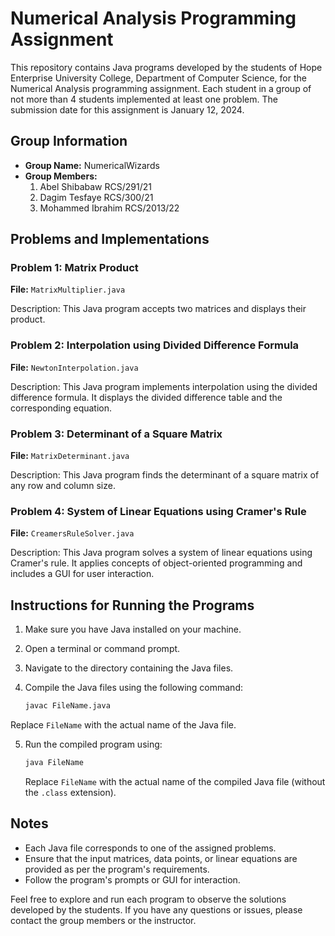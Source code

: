 # Numerical Analysis Programming Assignment

This repository contains Java programs developed by the students of Hope Enterprise University College, Department of Computer Science, for the Numerical Analysis programming assignment. Each student in a group of not more than 4 students implemented at least one problem. The submission date for this assignment is January 12, 2024.

## Group Information
- **Group Name:** NumericalWizards
- **Group Members:**
  1. Abel Shibabaw RCS/291/21
  2. Dagim Tesfaye RCS/300/21
  3. Mohammed Ibrahim RCS/2013/22

## Problems and Implementations

### Problem 1: Matrix Product
**File:** `MatrixMultiplier.java`

Description: This Java program accepts two matrices and displays their product.

### Problem 2: Interpolation using Divided Difference Formula
**File:** `NewtonInterpolation.java`

Description: This Java program implements interpolation using the divided difference formula. It displays the divided difference table and the corresponding equation.

### Problem 3: Determinant of a Square Matrix
**File:** `MatrixDeterminant.java`

Description: This Java program finds the determinant of a square matrix of any row and column size.

### Problem 4: System of Linear Equations using Cramer's Rule
**File:** `CreamersRuleSolver.java`

Description: This Java program solves a system of linear equations using Cramer's rule. It applies concepts of object-oriented programming and includes a GUI for user interaction.

## Instructions for Running the Programs

1. Make sure you have Java installed on your machine.
2. Open a terminal or command prompt.
3. Navigate to the directory containing the Java files.
4. Compile the Java files using the following command:

   ```bash
   javac FileName.java
   ```

Replace `FileName` with the actual name of the Java file.

5. Run the compiled program using:

   ```bash
   java FileName
   ```

   Replace `FileName` with the actual name of the compiled Java file (without the `.class` extension).

## Notes
- Each Java file corresponds to one of the assigned problems.
- Ensure that the input matrices, data points, or linear equations are provided as per the program's requirements.
- Follow the program's prompts or GUI for interaction.

Feel free to explore and run each program to observe the solutions developed by the students. If you have any questions or issues, please contact the group members or the instructor.